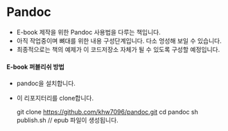 # Pandoc
- E-book 제작을 위한 Pandoc 사용법을 다루는 책입니다.
- 아직 작업중이며 뼈대를 위한 내용 구성단계입니다. 다소 엉성해 보일 수 있습니다.
- 최종적으로는 책의 예제가 이 코드저장소 자체가 될 수 있도록 구성할 예정입니다.

#### E-book 퍼블리쉬 방법
- pandoc을 설치합니다.
- 이 리포지터리를 clone합니다.

	git clone https://github.com/khw7096/pandoc.git
	cd pandoc
	sh publish.sh // epub 파일이 생성됩니다.
